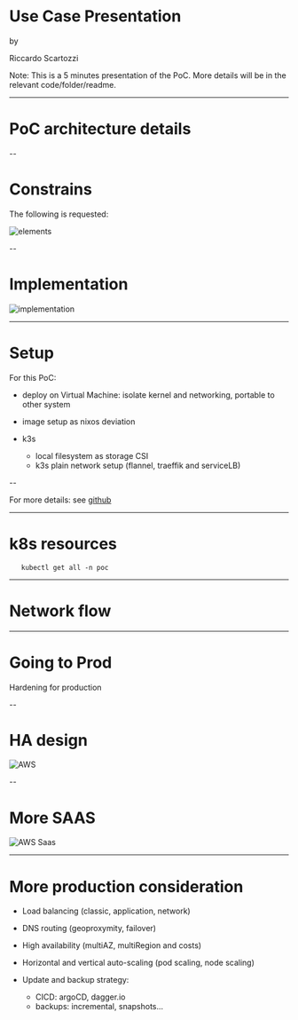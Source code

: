 
# Use Case Presentation

by

Riccardo Scartozzi

Note: This is a 5 minutes presentation of the PoC. More details will be in the relevant code/folder/readme.

----

# PoC architecture details

--

# Constrains

The following is requested:

![elements](images/elements.svg "elements")

--

# Implementation

![implementation](images/poc.svg "impl")

----

# Setup

For this PoC:

* deploy on Virtual Machine: isolate kernel and networking, portable to other system
* image setup as nixos deviation
* k3s

  * local filesystem as storage CSI
  * k3s plain network setup (flannel, traeffik and serviceLB)

--

For more details: see [github](https://github.com/Sjd-Risca/use_case)

----

# k8s resources


```
   kubectl get all -n poc
```


----

Network flow
============


----

Going to Prod
=============

Hardening for production

--

HA design
=========

![AWS](images/AWS.eks.svg "AWS eks")

--

More SAAS
=========

![AWS Saas](images/AWS.saas.svg "AWS saas")

----

More production consideration
=============================

* Load balancing (classic, application, network)
* DNS routing (geoproxymity, failover)
* High availability (multiAZ, multiRegion and costs)
* Horizontal and vertical auto-scaling (pod scaling, node scaling)
* Update and backup strategy:

  * CICD: argoCD, dagger.io
  * backups: incremental, snapshots...
